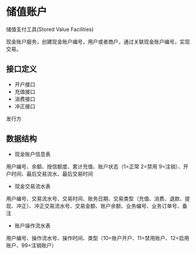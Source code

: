 # 储值账户

储值支付工具(Stored Value Facilities)

现金账户服务，创建现金账户编号，用户或者商户，通过关联现金账户编号，实现交易。

## 接口定义

- 开户接口
- 充值接口
- 消费接口
- 冲正接口

发行方

## 数据结构

- 现金账户信息表

用户编号、余额、授信额度、累计充值、账户状态（1=正常 2=禁用 9=注销）、开户时间、最后交易流水、最后交易时间

- 现金交易流水表

用户编号、交易流水号、交易时间、账务日期、交易类型（充值、消费、退款、提现、冲正）、冲正交易流水号、交易金额、账户余额、业务编号、业务订单号、备注

- 账户操作流水表

用户编号、操作流水号、操作时间、类型（10=账户开户、11=禁用账户、12=启用账户、99=注销账户）





